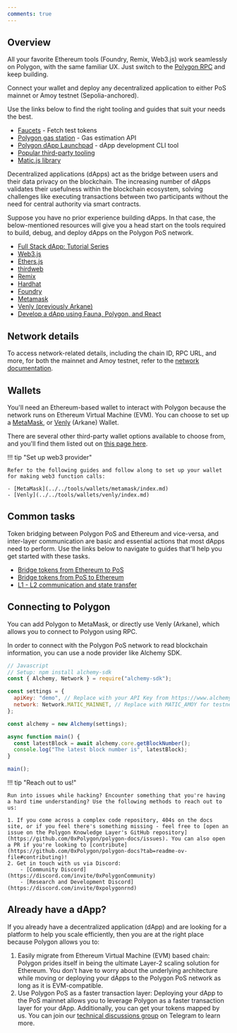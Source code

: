 ```yaml
---
comments: true
---
```


## Overview

All your favorite Ethereum tools (Foundry, Remix, Web3.js) work seamlessly on Polygon, with the same familiar UX. Just switch to the [Polygon RPC](https://polygon-rpc.com/) and keep building.

Connect your wallet and deploy any decentralized application to either PoS mainnet or Amoy testnet (Sepolia-anchored).

Use the links below to find the right tooling and guides that suit your needs the best.

- [Faucets](../../tools/gas/matic-faucet.md) - Fetch test tokens
- [Polygon gas station](../../tools/gas/polygon-gas-station.md) - Gas estimation API
- [Polygon dApp Launchpad](../../tools/dApp-development/launchpad/intro.md) - dApp development CLI tool
- [Popular third-party tooling](../../tools/dApp-development/third-party-tutorials.md)
- [Matic.js library](../../tools/matic-js/installation.md)

Decentralized applications (dApps) act as the bridge between users and their data privacy on the blockchain. The increasing number of dApps validates their usefulness within the blockchain ecosystem, solving challenges like executing transactions between two participants without the need for central authority via smart contracts.

Suppose you have no prior experience building dApps. In that case, the below-mentioned resources will give you a head start on the tools required to build, debug, and deploy dApps on the Polygon PoS network.

- [Full Stack dApp: Tutorial Series](https://kauri.io/full-stack-dapp-tutorial-series/5b8e401ee727370001c942e3/c)
- [Web3.js](https://www.dappuniversity.com/articles/web3-js-intro)
- [Ethers.js](https://docs.ethers.io/v5/)
- [thirdweb](https://portal.thirdweb.com)
- [Remix](https://remix.ethereum.org/)
- [Hardhat](https://hardhat.org/hardhat-runner/docs/getting-started)
- [Foundry](https://github.com/foundry-rs/foundry/blob/master/README.md)
- [Metamask](https://support.metamask.io/getting-started/)
- [Venly (previously Arkane)](https://docs.venly.io/docs/getting-started-with-venly)
- [Develop a dApp using Fauna, Polygon, and React](https://github.com/hello-ashleyintech/polygon-fauna-app)


## Network details

To access network-related details, including the chain ID, RPC URL, and more, for both the mainnet and Amoy testnet, refer to the [network documentation](../reference/rpc-endpoints.md).

## Wallets

You'll need an Ethereum-based wallet to interact with Polygon because the network runs on Ethereum Virtual Machine (EVM). You can choose to set up a [MetaMask](https://support.metamask.io/getting-started/getting-started-with-metamask/), or [Venly](../../tools/wallets/venly/create-wallet.md) (Arkane) Wallet. 

There are several other third-party wallet options available to choose from, and you'll find them listed out on [this page here](../../tools/wallets/getting-started.md).

!!! tip "Set up web3 provider"

    Refer to the following guides and follow along to set up your wallet for making web3 function calls:
    
    - [MetaMask](../../tools/wallets/metamask/index.md)
    - [Venly](../../tools/wallets/venly/index.md)

## Common tasks

Token bridging between Polygon PoS and Ethereum and vice-versa, and inter-layer communication are basic and essential actions that most dApps need to perform. Use the links below to navigate to guides that'll help you get started with these tasks.

* [Bridge tokens from Ethereum to PoS](../how-to/bridging/ethereum-polygon/ethereum-to-matic.md)
* [Bridge tokens from PoS to Ethereum](../how-to/bridging/ethereum-polygon/matic-to-ethereum.md)
* [L1 - L2 communication and state transfer](../how-to/bridging/l1-l2-communication/state-transfer.md)

## Connecting to Polygon

You can add Polygon to MetaMask, or directly use Venly (Arkane), which allows you to connect to Polygon using RPC.

In order to connect with the Polygon PoS network to read blockchain information, you can use a node provider like Alchemy SDK.

```js
// Javascript
// Setup: npm install alchemy-sdk
const { Alchemy, Network } = require("alchemy-sdk");

const settings = {
  apiKey: "demo", // Replace with your API Key from https://www.alchemy.com
  network: Network.MATIC_MAINNET, // Replace with MATIC_AMOY for testnet config
};

const alchemy = new Alchemy(settings);

async function main() {
  const latestBlock = await alchemy.core.getBlockNumber();
  console.log("The latest block number is", latestBlock);
}

main();
```

!!! tip "Reach out to us!"

    Run into issues while hacking? Encounter something that you're having a hard time understanding? Use the following methods to reach out to us:

    1. If you come across a complex code repository, 404s on the docs site, or if you feel there's something missing - feel free to [open an issue on the Polygon Knowledge Layer's GitHub repository](https://github.com/0xPolygon/polygon-docs/issues). You can also open a PR if you're looking to [contribute](https://github.com/0xPolygon/polygon-docs?tab=readme-ov-file#contributing)!
    2. Get in touch with us via Discord:
        - [Community Discord](https://discord.com/invite/0xPolygonCommunity)
        - [Research and Development Discord](https://discord.com/invite/0xpolygonrnd)

## Already have a dApp?

If you already have a decentralized application (dApp) and are looking for a platform to help you scale efficiently, then you are at the right place because Polygon allows you to:

1. Easily migrate from Ethereum Virtual Machine (EVM) based chain: Polygon prides itself in being the ultimate Layer-2 scaling solution for Ethereum. You don't have to worry about the underlying architecture while moving or deploying your dApps to the Polygon PoS network as long as it is EVM-compatible.
2. Use Polygon PoS as a faster transaction layer: Deploying your dApp to the PoS mainnet allows you to leverage Polygon as a faster transaction layer for your dApp. Additionally, you can get your tokens mapped by us. You can join our [technical discussions group](http://bit.ly/matic-technical-group) on Telegram to learn more.